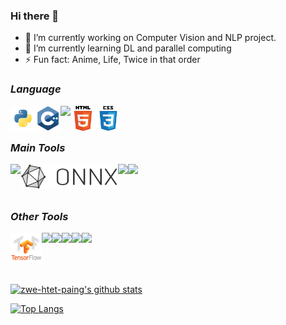 ### Hi there 👋

<!--
**zwe-htet-paing/zwehtetpaing** is a ✨ _special_ ✨ repository because its `README.md` (this file) appears on your GitHub profile.

Here are some ideas to get you started:
-->

- 🔭 I’m currently working on Computer Vision and NLP project.
- 🌱 I’m currently learning DL and parallel computing
- ⚡ Fun fact: Anime, Life, Twice in that order 

<!--
- 👯 I’m looking to collaborate on ...
- 🤔 I’m looking for help with ...
- 💬 Ask me about ...
- 📫 How to reach me: ...
- 😄 Pronouns: ...
-->

### *Language*
<p align="">
<img align="left" height="40px" src="https://raw.githubusercontent.com/github/explore/80688e429a7d4ef2fca1e82350fe8e3517d3494d/topics/python/python.png" />
<img align="left" height="40px" src="https://raw.githubusercontent.com/github/explore/80688e429a7d4ef2fca1e82350fe8e3517d3494d/topics/cpp/cpp.png" />
<img align="left" height="40px" src="https://github.com/1chimaruGin/Neural-Style-Transfer/blob/master/images/cuda.png" />
<img align="left" height="40px" src="https://raw.githubusercontent.com/github/explore/80688e429a7d4ef2fca1e82350fe8e3517d3494d/topics/html/html.png" />
<img align="left" height="40px" src="https://raw.githubusercontent.com/github/explore/80688e429a7d4ef2fca1e82350fe8e3517d3494d/topics/css/css.png" />
<br/>
<br/>

### *Main Tools*

<img align="left" height="40px" src="https://github.com/pytorch/pytorch/blob/master/docs/source/_static/img/pytorch-logo-dark.png" />
<img align="left" height="40px" src="https://github.com/onnx/onnx/blob/master/docs/ONNX_logo_main.png"/>
<img align="left" height="40px" src="https://images.exxactcorp.com/CMS/landing-page/resource-center/supported-software/deep-learning/tensorrt/TensorRT.png" />
<img align="left" height="50px" src="https://github.com/1chimaruGin/Neural-Style-Transfer/blob/master/images/gym.png"/>
<br/>
<br/>
<br/>

### *Other Tools*

<img align="left" height="50px" src="https://raw.githubusercontent.com/github/explore/80688e429a7d4ef2fca1e82350fe8e3517d3494d/topics/tensorflow/tensorflow.png" />
<img align="left" height="40px" src="https://github.com/1chimaruGin/Neural-Style-Transfer/blob/master/images/sklearn.png"/>
<img align="left" height="40px" src="https://camo.githubusercontent.com/7cc5c1ce50d19bb148f96ffcb9b762201ad5e518/68747470733a2f2f6d6174706c6f746c69622e6f72672f5f7374617469632f6c6f676f322e737667" />
<img align="left" height="40px" src="https://docs.opencv.org/master/opencv-logo-small.png" />
<img align="left" height="40px" src="https://camo.githubusercontent.com/e5efd9b8f2106722c85415f104a352232a3a9437d765778aca491a2c2a7d5d6c/68747470733a2f2f6465762e70616e6461732e696f2f7374617469632f696d672f70616e6461732e737667"/>
<img align="left" height="40px" src="https://github.com/numpy/numpy/blob/main/branding/logo/primary/numpylogo.png"/>
<br/>
<br/>
<br/>
<br/>

<p align="left" >
  
[![zwe-htet-paing's github stats](https://github-readme-stats.vercel.app/api?username=zwehtetpaing)](https://github.com/zwe-htet-paing/github-readme-stats)

[![Top Langs](https://github-readme-stats.vercel.app/api/top-langs/?username=zwe-htet-paing&hide=javascript,Tcl)](https://github.com/zwe-htet-paing/github-readme-stats)

</p>
